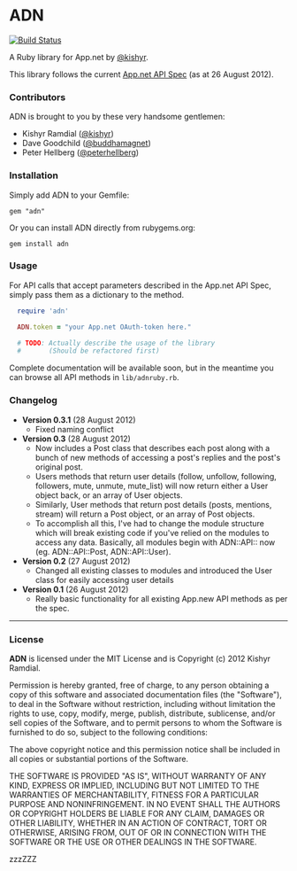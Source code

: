 ADN
===

[![Build Status](https://secure.travis-ci.org/kishyr/ADNRuby.png)](http://travis-ci.org/kishyr/ADNRuby)

A Ruby library for App.net by [@kishyr](https://alpha.app.net/kishyr).

This library follows the current [App.net API Spec](https://github.com/appdotnet/api-spec) (as at 26 August 2012).

### Contributors

ADN is brought to you by these very handsome gentlemen:

* Kishyr Ramdial ([@kishyr](https://alpha.app.net/kishyr))
* Dave Goodchild ([@buddhamagnet](https://alpha.app.net/buddhamagnet))
* Peter Hellberg ([@peterhellberg](https://alpha.app.net/peterhellberg))

### Installation

Simply add ADN to your Gemfile:

`gem "adn"`

Or you can install ADN directly from rubygems.org:

`gem install adn`

### Usage
For API calls that accept parameters described in the App.net API Spec, simply pass them as a dictionary to the method.

```ruby
  require 'adn'

  ADN.token = "your App.net OAuth-token here."

  # TODO: Actually describe the usage of the library
  #       (Should be refactored first)
```

Complete documentation will be available soon, but in the meantime you can browse all API methods in `lib/adnruby.rb`.

### Changelog

* **Version 0.3.1** (28 August 2012)
  * Fixed naming conflict
* **Version 0.3** (28 August 2012)
  * Now includes a Post class that describes each post along with a bunch of new methods of accessing a post's replies and the post's original post.
  * Users methods that return user details (follow, unfollow, following, followers, mute, unmute, mute_list) will now return either a User object back, or an array of User objects.
  * Similarly, User methods that return post details (posts, mentions, stream) will return a Post object, or an array of Post objects.
  * To accomplish all this, I've had to change the module structure which will break existing code if you've relied on the modules to access any data. Basically, all modules begin with ADN::API:: now (eg. ADN::API::Post, ADN::API::User).
* **Version 0.2** (27 August 2012)
  * Changed all existing classes to modules and introduced the User class for easily accessing user details
* **Version 0.1** (26 August 2012)
  * Really basic functionality for all existing App.new API methods as per the spec.

---

### License

**ADN** is licensed under the MIT License and is Copyright (c) 2012 Kishyr Ramdial.

Permission is hereby granted, free of charge, to any person obtaining a copy of this software and associated documentation files (the "Software"), to deal in the Software without restriction, including without limitation the rights to use, copy, modify, merge, publish, distribute, sublicense, and/or sell copies of the Software, and to permit persons to whom the Software is furnished to do so, subject to the following conditions:

The above copyright notice and this permission notice shall be included in all copies or substantial portions of the Software.

THE SOFTWARE IS PROVIDED "AS IS", WITHOUT WARRANTY OF ANY KIND, EXPRESS OR IMPLIED, INCLUDING BUT NOT LIMITED TO THE WARRANTIES OF MERCHANTABILITY, FITNESS FOR A PARTICULAR PURPOSE AND NONINFRINGEMENT. IN NO EVENT SHALL THE AUTHORS OR COPYRIGHT HOLDERS BE LIABLE FOR ANY CLAIM, DAMAGES OR OTHER LIABILITY, WHETHER IN AN ACTION OF CONTRACT, TORT OR OTHERWISE, ARISING FROM, OUT OF OR IN CONNECTION WITH THE SOFTWARE OR THE USE OR OTHER DEALINGS IN THE SOFTWARE.

zzzZZZ
